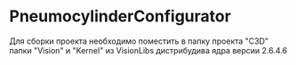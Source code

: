 # PneumocylinderConfigurator

Для сборки проекта необходимо поместить в папку проекта "C3D" папки "Vision" и "Kernel" из VisionLibs дистрибудива ядра версии 2.6.4.6
